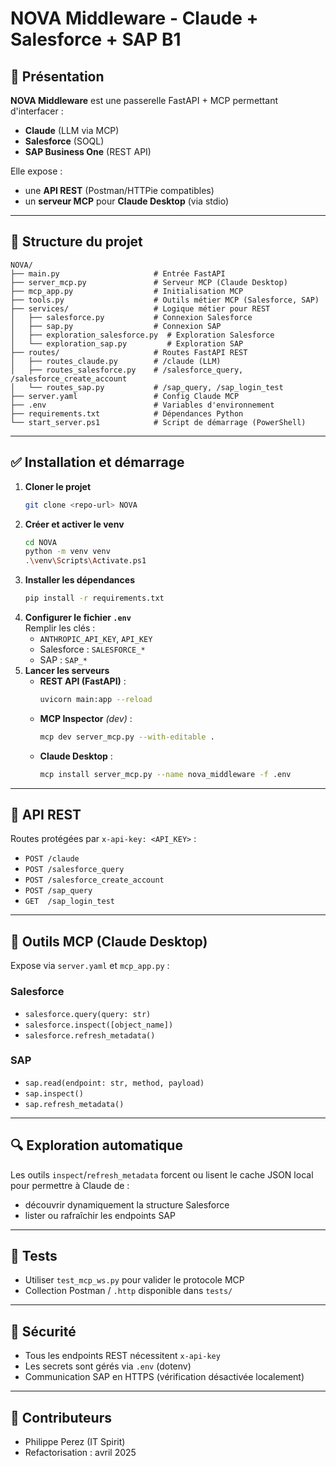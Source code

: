 # NOVA Middleware - Claude + Salesforce + SAP B1

## 🚀 Présentation

**NOVA Middleware** est une passerelle FastAPI + MCP permettant d'interfacer :
- **Claude** (LLM via MCP)
- **Salesforce** (SOQL)
- **SAP Business One** (REST API)

Elle expose :
- une **API REST** (Postman/HTTPie compatibles)
- un **serveur MCP** pour **Claude Desktop** (via stdio)

---

## 🧱 Structure du projet

```
NOVA/
├── main.py                     # Entrée FastAPI
├── server_mcp.py               # Serveur MCP (Claude Desktop)
├── mcp_app.py                  # Initialisation MCP
├── tools.py                    # Outils métier MCP (Salesforce, SAP)
├── services/                   # Logique métier pour REST
│   ├── salesforce.py           # Connexion Salesforce
│   ├── sap.py                  # Connexion SAP
│   ├── exploration_salesforce.py  # Exploration Salesforce
│   └── exploration_sap.py         # Exploration SAP
├── routes/                     # Routes FastAPI REST
│   ├── routes_claude.py        # /claude (LLM)
│   ├── routes_salesforce.py    # /salesforce_query, /salesforce_create_account
│   └── routes_sap.py           # /sap_query, /sap_login_test
├── server.yaml                 # Config Claude MCP
├── .env                        # Variables d'environnement
├── requirements.txt            # Dépendances Python
└── start_server.ps1            # Script de démarrage (PowerShell)
```

---

## ✅ Installation et démarrage

1. **Cloner le projet**  
   ```bash
   git clone <repo-url> NOVA
   ```
2. **Créer et activer le venv**  
   ```bash
   cd NOVA
   python -m venv venv
   .\venv\Scripts\Activate.ps1
   ```
3. **Installer les dépendances**  
   ```bash
   pip install -r requirements.txt
   ```
4. **Configurer le fichier `.env`**  
   Remplir les clés :  
   - `ANTHROPIC_API_KEY`, `API_KEY`  
   - Salesforce : `SALESFORCE_*`  
   - SAP : `SAP_*`
5. **Lancer les serveurs**  
   - **REST API (FastAPI)** :  
     ```bash
     uvicorn main:app --reload
     ```  
   - **MCP Inspector** *(dev)* :  
     ```bash
     mcp dev server_mcp.py --with-editable .
     ```  
   - **Claude Desktop** :  
     ```bash
     mcp install server_mcp.py --name nova_middleware -f .env
     ```

---

## 📮 API REST

Routes protégées par `x-api-key: <API_KEY>` :

- `POST /claude`  
- `POST /salesforce_query`  
- `POST /salesforce_create_account`  
- `POST /sap_query`  
- `GET  /sap_login_test`  

---

## 🤖 Outils MCP (Claude Desktop)

Expose via `server.yaml` et `mcp_app.py` :

### Salesforce  
- `salesforce.query(query: str)`  
- `salesforce.inspect([object_name])`  
- `salesforce.refresh_metadata()`  

### SAP  
- `sap.read(endpoint: str, method, payload)`  
- `sap.inspect()`  
- `sap.refresh_metadata()`  

---

## 🔍 Exploration automatique

Les outils `inspect`/`refresh_metadata` forcent ou lisent le cache JSON local pour permettre à Claude de :

- découvrir dynamiquement la structure Salesforce  
- lister ou rafraîchir les endpoints SAP  

---

## 🧪 Tests

- Utiliser `test_mcp_ws.py` pour valider le protocole MCP  
- Collection Postman / `.http` disponible dans `tests/`

---

## 🔐 Sécurité

- Tous les endpoints REST nécessitent `x-api-key`  
- Les secrets sont gérés via `.env` (dotenv)  
- Communication SAP en HTTPS (vérification désactivée localement)  

---

## 👥 Contributeurs

- Philippe Perez (IT Spirit)  
- Refactorisation : avril 2025  
